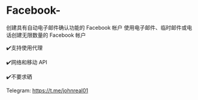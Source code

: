 # Facebook-
创建具有自动电子邮件确认功能的 Facebook 帐户
使用电子邮件、临时邮件或电话创建无限数量的 Facebook 帐户

✔️支持使用代理

✔️网络和移动 API

✔️不要求硒

Telegram: https://t.me/johnreal01
